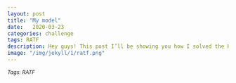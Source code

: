 ```yaml
---
layout: post
title: "My model"
date:   2020-03-23
categories: challenge
tags: RATF
description: Hey guys! This post I’ll be showing you how I solved the Hello World Challenge from TAMUCTF2019.
image: "/img/jekyll/1/ratf.png"
---
```


<small> <i> Tags: RATF </i> </small>